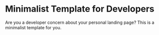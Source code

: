 # Minimalist Template for Developers
Are you a developer concern about your personal landing page? This is a minimalist template for you.
